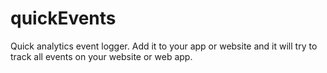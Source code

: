 # quickEvents
Quick analytics event logger. Add it to your app or website and it will try to track all events on your website or web app.

